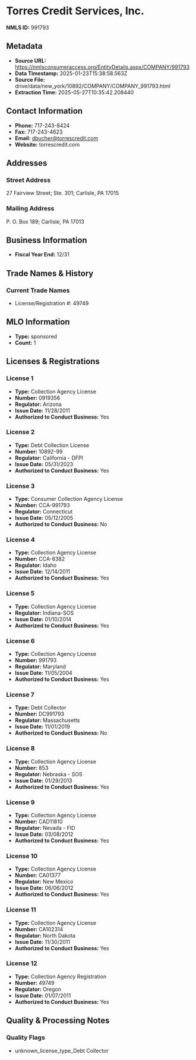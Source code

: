 # Torres Credit Services, Inc.

**NMLS ID:** 991793

## Metadata
- **Source URL:** https://nmlsconsumeraccess.org/EntityDetails.aspx/COMPANY/991793
- **Data Timestamp:** 2025-01-23T15:38:58.563Z
- **Source File:** drive/data/new_york/10892/COMPANY/COMPANY_991793.html
- **Extraction Time:** 2025-05-27T10:35:42.208440

## Contact Information
- **Phone:** 717-243-8424
- **Fax:** 717-243-4623
- **Email:** dbucher@torrescredit.com
- **Website:** torrescredit.com

## Addresses
### Street Address
27 Fairview Street; Ste. 301; Carlisle, PA 17015

### Mailing Address
P. O. Box 189; Carlisle, PA 17013

## Business Information
- **Fiscal Year End:** 12/31

## Trade Names & History
### Current Trade Names
- License/Registration #: 49749

## MLO Information
- **Type:** sponsored
- **Count:** 1

## Licenses & Registrations

### License 1
- **Type:** Collection Agency License
- **Number:** 0919356
- **Regulator:** Arizona
- **Issue Date:** 11/28/2011
- **Authorized to Conduct Business:** Yes

### License 2
- **Type:** Debt Collection License
- **Number:** 10892-99
- **Regulator:** California - DFPI
- **Issue Date:** 05/31/2023
- **Authorized to Conduct Business:** Yes

### License 3
- **Type:** Consumer Collection Agency License
- **Number:** CCA-991793
- **Regulator:** Connecticut
- **Issue Date:** 05/12/2005
- **Authorized to Conduct Business:** No

### License 4
- **Type:** Collection Agency License
- **Number:** CCA-8382
- **Regulator:** Idaho
- **Issue Date:** 12/14/2011
- **Authorized to Conduct Business:** Yes

### License 5
- **Type:** Collection Agency License
- **Regulator:** Indiana-SOS
- **Issue Date:** 01/10/2014
- **Authorized to Conduct Business:** Yes

### License 6
- **Type:** Collection Agency License
- **Number:** 991793
- **Regulator:** Maryland
- **Issue Date:** 11/05/2004
- **Authorized to Conduct Business:** Yes

### License 7
- **Type:** Debt Collector
- **Number:** DC991793
- **Regulator:** Massachusetts
- **Issue Date:** 11/01/2019
- **Authorized to Conduct Business:** No

### License 8
- **Type:** Collection Agency License
- **Number:** 853
- **Regulator:** Nebraska - SOS
- **Issue Date:** 01/29/2013
- **Authorized to Conduct Business:** Yes

### License 9
- **Type:** Collection Agency License
- **Number:** CAD11810
- **Regulator:** Nevada - FID
- **Issue Date:** 03/08/2012
- **Authorized to Conduct Business:** Yes

### License 10
- **Type:** Collection Agency License
- **Number:** CA01377
- **Regulator:** New Mexico
- **Issue Date:** 06/06/2012
- **Authorized to Conduct Business:** Yes

### License 11
- **Type:** Collection Agency License
- **Number:** CA102314
- **Regulator:** North Dakota
- **Issue Date:** 11/30/2011
- **Authorized to Conduct Business:** Yes

### License 12
- **Type:** Collection Agency Registration
- **Number:** 49749
- **Regulator:** Oregon
- **Issue Date:** 01/07/2011
- **Authorized to Conduct Business:** Yes

## Quality & Processing Notes
### Quality Flags
- unknown_license_type_Debt Collector
